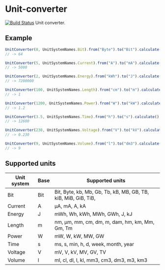 # Unit-converter
[![Build Status](https://travis-ci.com/SanderTeunissen/Unit-converter.svg?branch=master)](https://travis-ci.com/SanderTeunissen/Unit-converter)
Unit converter.



## Example

```javascript
UnitConverter(8, UnitSystemNames.Bit).from("Byte").to("Bit").calculate();
// -> 64

UnitConverter(5, UnitSystemNames.Current).from("A").to("mA").calculate();
// -> 5000

UnitConverter(2, UnitSystemNames.Energy).from("kWh").to("J").calculate();
// -> 7200000

UnitConverter(100, UnitSystemNames.Length).from("cm").to("m").calculate();
// -> 1

UnitConverter(1200, UnitSystemNames.Power).from("W").to("kW").calculate();
// -> 1.2

UnitConverter(3.5, UnitSystemNames.Time).from("h").to("s").calculate();
// -> 12600

UnitConverter(230, UnitSystemNames.Voltage).from("V").to("kV").calculate();
// -> 0.230

UnitConverter(9, UnitSystemNames.Volume).from("l").to("dm3").calculate();
// -> 9
```



## Supported units

| Unit system | Base | Supported units                                              |
| ----------- | ---- | ------------------------------------------------------------ |
| Bit         | Bit  | Bit, Byte, kb, Mb, Gb, Tb, kB, MB, GB, TB, kiB, MiB, GiB, TiB, |
| Current     | A    | µA, mA, A, kA                                                |
| Energy      | J    | mWh, Wh, kWh, MWh, GWh, J, kJ                                |
| Length      | m    | nm, µm, mm, cm, dm, m, dam, hm, km, Mm, Gm, Tm               |
| Power       | W    | mW, W, kW, MW, GW                                            |
| Time        | s    | ms, s, min, h, d, week, month, year                          |
| Voltage     | V    | mV, V, kV, MV, GV, TV                                        |
| Volume      | l    | ml, cl, dl, l, kl, mm3, cm3, dm3, m3, km3                    |

